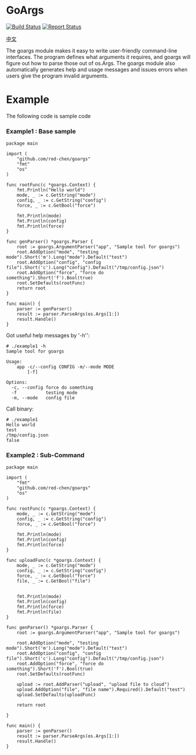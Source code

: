 # GoArgs

[![Build Status](https://travis-ci.org/red-chen/goargs.svg?branch=master)](https://travis-ci.org/red-chen/goargs)
[![Report Status](https://goreportcard.com/badge/github.com/red-chen/goargs)](https://goreportcard.com/report/github.com/red-chen/goargs)

[中文](README_cn.md)

The goargs module makes it easy to write user-friendly command-line interfaces.
The program defines what arguments it requires, and goargs will figure out how
to parse those out of os.Args. The goargs module also automatically generates
help and usage messages and issues errors when users give the program invalid
arguments.

# Example

The following code is sample code

### Example1 : Base sample

```
package main

import (
	"github.com/red-chen/goargs"
	"fmt"
	"os"
)

func rootFunc(c *goargs.Context) {
	fmt.Println("Hello world")
	mode, _ := c.GetString("mode")
	config, _ := c.GetString("config")
	force, _ := c.GetBool("force")

	fmt.Println(mode)
	fmt.Println(config)
	fmt.Println(force)
}

func genParser() *goargs.Parser {
	root := goargs.ArgumentParser("app", "Sample tool for goargs")
	root.AddOption("mode", "testing mode").Short('m').Long("mode").Default("test")
	root.AddOption("config", "config file").Short('c').Long("config").Default("/tmp/config.json")
	root.AddOption("force", "force do something").Short('f').Bool(true)
	root.SetDefaults(rootFunc)
	return root
}

func main() {
	parser := genParser()
	result := parser.ParseArgs(os.Args[1:])
	result.Handle()
}
```

Got useful help messages by '-h'':
```
# ./example1 -h
Sample tool for goargs

Usage:
    app -c/--config CONFIG -m/--mode MODE
        [-f]

Options:
  -c, --config force do something
  -f           testing mode
  -m, --mode   config file
```

Call binary:
```
# ./example1
Hello world
test
/tmp/config.json
false
```

### Example2 : Sub-Command

```
package main

import (
	"fmt"
	"github.com/red-chen/goargs"
	"os"
)

func rootFunc(c *goargs.Context) {
	mode, _ := c.GetString("mode")
	config, _ := c.GetString("config")
	force, _ := c.GetBool("force")

	fmt.Println(mode)
	fmt.Println(config)
	fmt.Println(force)
}

func uploadFunc(c *goargs.Context) {
	mode, _ := c.GetString("mode")
	config, _ := c.GetString("config")
	force, _ := c.GetBool("force")
	file, _ := c.GetBool("file")


	fmt.Println(mode)
	fmt.Println(config)
	fmt.Println(force)
	fmt.Println(file)
}

func genParser() *goargs.Parser {
	root := goargs.ArgumentParser("app", "Sample tool for goargs")

	root.AddOption("mode", "testing mode").Short('m').Long("mode").Default("test")
	root.AddOption("config", "config file").Short('c').Long("config").Default("/tmp/config.json")
	root.AddOption("force", "force do something").Short('f').Bool(true)
	root.SetDefaults(rootFunc)

	upload := root.AddParser("upload", "upload file to cloud")
	upload.AddOption("file", "file name").Required().Default("test")
	upload.SetDefaults(uploadFunc)

	return root

}

func main() {
	parser := genParser()
	result := parser.ParseArgs(os.Args[1:])
	result.Handle()
}
```



